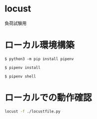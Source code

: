 # locust
負荷試験用

# ローカル環境構築

```
$ python3 -m pip install pipenv

$ pipenv install

$ pipenv shell
```

# ローカルでの動作確認

```bash
locust -f ./locustfile.py
```